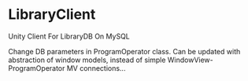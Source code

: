 # LibraryClient
 
Unity Client For LibraryDB On MySQL

Change DB parameters in ProgramOperator class. Can be updated with abstraction of window models, instead of simple WindowView-ProgramOperator MV connections...